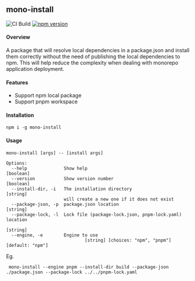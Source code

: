 ## mono-install

![CI Build](https://travis-ci.org/vdtn359/mono-install.svg?branch=master) [![npm version](https://badge.fury.io/js/%40vdtn359%2Fmono-install.svg)](https://badge.fury.io/js/%40vdtn359%2Fmono-install)

#### Overview
A package that will resolve local dependencies in a package.json and install them correctly without the need of publishing the local dependencies to npm. This will help reduce the complexity when dealing with monorepo application deployment.

#### Features
* Support npm local package
* Support pnpm workspace

#### Installation

```
npm i -g mono-install
```

#### Usage

```$xslt
mono-install [args] -- [install args]

Options:
  --help              Show help                                        [boolean]
  --version           Show version number                              [boolean]
  --install-dir, -i   The installation directory                       [string]
                      will create a new one if it does not exist
  --package-json, -p  package.json location                             [string]
  --package-lock, -l  Lock file (package-lock.json, pnpm-lock.yaml) location
                                                                        [string]
  --engine, -e        Engine to use
                              [string] [choices: "npm", "pnpm"] [default: "npm"]

```
Eg.

```
 mono-install --engine pnpm --install-dir build --package-json ./package.json --package-lock ../../pnpm-lock.yaml
```
